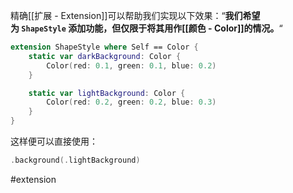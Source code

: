 精确[[扩展 - Extension]]可以帮助我们实现以下效果：“**我们希望为 `ShapeStyle` 添加功能，但仅限于将其用作[[颜色 - Color]]的情况。**“

```swift
extension ShapeStyle where Self == Color {
    static var darkBackground: Color {
        Color(red: 0.1, green: 0.1, blue: 0.2)
    }

    static var lightBackground: Color {
        Color(red: 0.2, green: 0.2, blue: 0.3)
    }
}
```

这样便可以直接使用：

```swift
.background(.lightBackground)
```

#extension